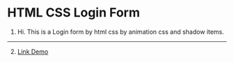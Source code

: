 # HTML CSS Login Form
1. Hi. This is a Login form by html css by animation css and shadow items.
---
2. [Link Demo](https://mohamad138755.github.io/Html-Css-Login-Form/)